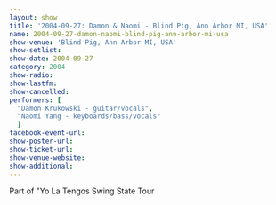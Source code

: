 ```yaml
---
layout: show
title: '2004-09-27: Damon & Naomi - Blind Pig, Ann Arbor MI, USA'
name: 2004-09-27-damon-naomi-blind-pig-ann-arbor-mi-usa
show-venue: 'Blind Pig, Ann Arbor MI, USA'
show-setlist: 
show-date: 2004-09-27
category: 2004
show-radio: 
show-lastfm: 
show-cancelled: 
performers: [
  "Damon Krukowski - guitar/vocals",
  "Naomi Yang - keyboards/bass/vocals"
  ]
facebook-event-url: 
show-poster-url: 
show-ticket-url: 
show-venue-website: 
show-additional: 
---
```


Part of "Yo La Tengos Swing State Tour